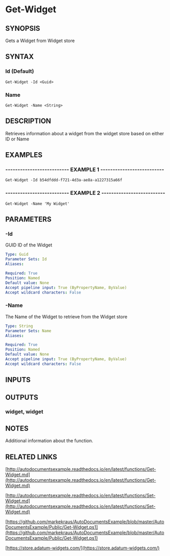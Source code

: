 # Get-Widget

## SYNOPSIS
Gets a  Widget from Widget store

## SYNTAX

### Id (Default)
```
Get-Widget -Id <Guid>
```

### Name
```
Get-Widget -Name <String>
```

## DESCRIPTION
Retrieves information about a widget from the widget store based on either ID or Name

## EXAMPLES

### -------------------------- EXAMPLE 1 --------------------------
```
Get-Widget -Id b54dfddd-f721-4d3a-ae8a-a1227315a66f
```

### -------------------------- EXAMPLE 2 --------------------------
```
Get-Widget -Name 'My Widget'
```

## PARAMETERS

### -Id
GUID ID of the Widget

```yaml
Type: Guid
Parameter Sets: Id
Aliases: 

Required: True
Position: Named
Default value: None
Accept pipeline input: True (ByPropertyName, ByValue)
Accept wildcard characters: False
```

### -Name
The Name of the Widget to retrieve from the Widget store

```yaml
Type: String
Parameter Sets: Name
Aliases: 

Required: True
Position: Named
Default value: None
Accept pipeline input: True (ByPropertyName, ByValue)
Accept wildcard characters: False
```

## INPUTS

## OUTPUTS

### widget, widget

## NOTES
Additional information about the function.

## RELATED LINKS

[http://autodocumentsexample.readthedocs.io/en/latest/functions/Get-Widget.md](http://autodocumentsexample.readthedocs.io/en/latest/functions/Get-Widget.md)

[http://autodocumentsexample.readthedocs.io/en/latest/functions/Set-Widget.md](http://autodocumentsexample.readthedocs.io/en/latest/functions/Set-Widget.md)

[https://github.com/markekraus/AutoDocumentsExample/blob/master/AutoDocumentsExample/Public/Get-Widget.ps1](https://github.com/markekraus/AutoDocumentsExample/blob/master/AutoDocumentsExample/Public/Get-Widget.ps1)

[https://store.adatum-widgets.com/](https://store.adatum-widgets.com/)

